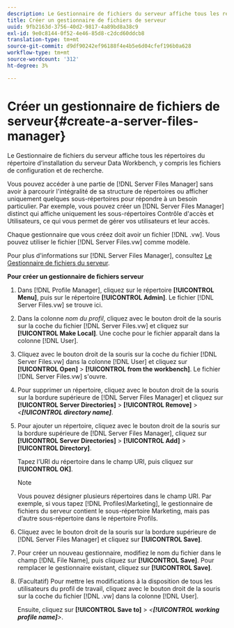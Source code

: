 ```yaml
---
description: Le Gestionnaire de fichiers du serveur affiche tous les répertoires du répertoire d’installation du serveur Data Workbench, y compris les fichiers de configuration et de recherche.
title: Créer un gestionnaire de fichiers de serveur
uuid: 9fb2163d-3756-40d2-9817-4a89bd8a38c9
exl-id: 9e0c8144-0f52-4e46-85d8-c2dcd60ddcb8
translation-type: tm+mt
source-git-commit: d9df90242ef96188f4e4b5e6d04cfef196b0a628
workflow-type: tm+mt
source-wordcount: '312'
ht-degree: 3%

---
```


# Créer un gestionnaire de fichiers de serveur{#create-a-server-files-manager}

Le Gestionnaire de fichiers du serveur affiche tous les répertoires du répertoire d’installation du serveur Data Workbench, y compris les fichiers de configuration et de recherche.

Vous pouvez accéder à une partie de [!DNL Server Files Manager] sans avoir à parcourir l&#39;intégralité de sa structure de répertoires ou afficher uniquement quelques sous-répertoires pour répondre à un besoin particulier. Par exemple, vous pouvez créer un [!DNL Server Files Manager] distinct qui affiche uniquement les sous-répertoires Contrôle d&#39;accès et Utilisateurs, ce qui vous permet de gérer vos utilisateurs et leur accès.

Chaque gestionnaire que vous créez doit avoir un fichier [!DNL .vw]. Vous pouvez utiliser le fichier [!DNL Server Files.vw] comme modèle.

Pour plus d&#39;informations sur [!DNL Server Files Manager], consultez [Le Gestionnaire de fichiers du serveur](../../../../home/c-get-started/c-admin-intrf/c-svr-files-mgr.md#concept-73a0808487c8424285ae7302f53bc5f4).

**Pour créer un gestionnaire de fichiers serveur**

1. Dans [!DNL Profile Manager], cliquez sur le répertoire **[!UICONTROL Menu]**, puis sur le répertoire **[!UICONTROL Admin]**. Le fichier [!DNL Server Files.vw] se trouve ici.
1. Dans la colonne *nom du profil*, cliquez avec le bouton droit de la souris sur la coche du fichier [!DNL Server Files.vw] et cliquez sur **[!UICONTROL Make Local]**. Une coche pour le fichier apparaît dans la colonne [!DNL User].
1. Cliquez avec le bouton droit de la souris sur la coche du fichier [!DNL Server Files.vw] dans la colonne [!DNL User] et cliquez sur **[!UICONTROL Open]** > **[!UICONTROL from the workbench]**. Le fichier [!DNL Server Files.vw] s&#39;ouvre.
1. Pour supprimer un répertoire, cliquez avec le bouton droit de la souris sur la bordure supérieure de [!DNL Server Files Manager] et cliquez sur **[!UICONTROL Server Directories]** > **[!UICONTROL Remove]** > *&lt;**[!UICONTROL directory name]***.
1. Pour ajouter un répertoire, cliquez avec le bouton droit de la souris sur la bordure supérieure de [!DNL Server Files Manager], cliquez sur **[!UICONTROL Server Directories]** > **[!UICONTROL Add]** > **[!UICONTROL Directory]**.

   Tapez l’URI du répertoire dans le champ URI, puis cliquez sur **[!UICONTROL OK]**.

   >[!NOTE]
   >
   >Vous pouvez désigner plusieurs répertoires dans le champ URI. Par exemple, si vous tapez [!DNL Profiles\Marketing\], le gestionnaire de fichiers du serveur contient le sous-répertoire Marketing, mais pas d’autre sous-répertoire dans le répertoire Profils.

1. Cliquez avec le bouton droit de la souris sur la bordure supérieure de [!DNL Server Files Manager] et cliquez sur **[!UICONTROL Save]**.
1. Pour créer un nouveau gestionnaire, modifiez le nom du fichier dans le champ [!DNL File Name], puis cliquez sur **[!UICONTROL Save]**. Pour remplacer le gestionnaire existant, cliquez sur **[!UICONTROL Save]**.
1. (Facultatif) Pour mettre les modifications à la disposition de tous les utilisateurs du profil de travail, cliquez avec le bouton droit de la souris sur la coche du fichier [!DNL .vw] dans la colonne [!DNL User].

   Ensuite, cliquez sur **[!UICONTROL Save to]** > *&lt;**[!UICONTROL working profile name]**>*.
